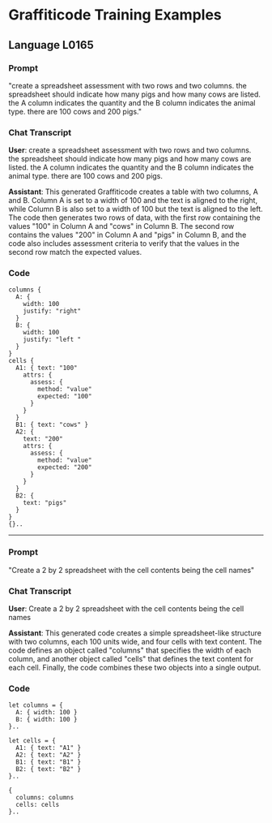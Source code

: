 # Graffiticode Training Examples

## Language L0165

### Prompt
"create a spreadsheet assessment with two rows and two columns. the spreadsheet should indicate how many pigs and how many cows are listed. the A column indicates the quantity and the B column indicates the animal type. there are 100 cows and 200 pigs."

### Chat Transcript

**User**: create a spreadsheet assessment with two rows and two columns. the spreadsheet should indicate how many pigs and how many cows are listed. the A column indicates the quantity and the B column indicates the animal type. there are 100 cows and 200 pigs.

**Assistant**: This generated Graffiticode creates a table with two columns, A and B. Column A is set to a width of 100 and the text is aligned to the right, while Column B is also set to a width of 100 but the text is aligned to the left. The code then generates two rows of data, with the first row containing the values "100" in Column A and "cows" in Column B. The second row contains the values "200" in Column A and "pigs" in Column B, and the code also includes assessment criteria to verify that the values in the second row match the expected values.

### Code

```
columns {
  A: {
    width: 100
    justify: "right"
  }
  B: {
    width: 100
    justify: "left "
  }
}
cells {
  A1: { text: "100"
    attrs: {
      assess: {
        method: "value"
        expected: "100"
      }
    }
  }
  B1: { text: "cows" }
  A2: {
    text: "200"
    attrs: {
      assess: {
        method: "value"
        expected: "200"
      }
    }
  }
  B2: {
    text: "pigs"
  }
}
{}..
```

---

### Prompt
"Create a 2 by 2 spreadsheet with the cell contents being the cell names"

### Chat Transcript

**User**: Create a 2 by 2 spreadsheet with the cell contents being the cell names

**Assistant**: This generated code creates a simple spreadsheet-like structure with two columns, each 100 units wide, and four cells with text content. The code defines an object called "columns" that specifies the width of each column, and another object called "cells" that defines the text content for each cell. Finally, the code combines these two objects into a single output.

### Code

```
let columns = {
  A: { width: 100 }
  B: { width: 100 }
}..

let cells = {
  A1: { text: "A1" }
  A2: { text: "A2" }
  B1: { text: "B1" }
  B2: { text: "B2" }
}..

{
  columns: columns
  cells: cells
}..
```

